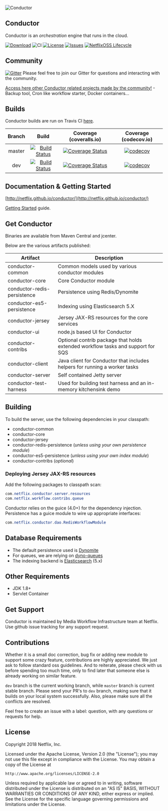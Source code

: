 ![Conductor](docs/docs/img/conductor-vector-x.png)


## Conductor
Conductor is an _orchestration_ engine that runs in the cloud.



[![Download](https://api.bintray.com/packages/netflixoss/maven/conductor/images/download.svg)](https://bintray.com/netflixoss/maven/conductor/_latestVersion)
![CI](https://github.com/Netflix/conductor/workflows/CI/badge.svg?branch=3.0)
[![License](https://img.shields.io/github/license/Netflix/conductor.svg)](http://www.apache.org/licenses/LICENSE-2.0)
[![Issues](https://img.shields.io/github/issues/Netflix/conductor.svg)](https://github.com/Netflix/conductor/issues)
[![NetflixOSS Lifecycle](https://img.shields.io/osslifecycle/Netflix/conductor.svg)]()

## Community
[![Gitter](https://badges.gitter.im/netflix-conductor/community.svg)](https://gitter.im/netflix-conductor/community?utm_source=badge&utm_medium=badge&utm_campaign=pr-badge) Please feel free to join our Gitter for questions and interacting with the community.

[Access here other Conductor related projects made by the community!](/RELATED.md) - Backup tool, Cron like workflow starter, Docker containers...

## Builds
Conductor builds are run on Travis CI [here](https://travis-ci.com/Netflix/conductor).

| Branch |                                                     Build                                                     |                                                                 Coverage (coveralls.io)                                                                |                                                        Coverage (codecov.io)                                                       |
|:------:|:-------------------------------------------------------------------------------------------------------------:|:------------------------------------------------------------------------------------------------------------------------------------------------------:|:----------------------------------------------------------------------------------------------------------------------------------:|
| master | [![Build Status](https://travis-ci.com/Netflix/conductor.svg?branch=master)](https://travis-ci.com/Netflix/conductor) | [![Coverage Status](https://coveralls.io/repos/github/Netflix/conductor/badge.svg?branch=master)](https://coveralls.io/github/Netflix/conductor?branch=master) | [![codecov](https://codecov.io/gh/Netflix/conductor/branch/master/graph/badge.svg)](https://codecov.io/gh/Netflix/conductor/branch/master) |
| dev | [![Build Status](https://travis-ci.com/Netflix/conductor.svg?branch=dev)](https://travis-ci.com/Netflix/conductor) | [![Coverage Status](https://coveralls.io/repos/github/Netflix/conductor/badge.svg?branch=dev)](https://coveralls.io/github/Netflix/conductor?branch=dev) | [![codecov](https://codecov.io/gh/Netflix/conductor/branch/dev/graph/badge.svg)](https://codecov.io/gh/Netflix/conductor/branch/dev) |

## Documentation & Getting Started
[http://netflix.github.io/conductor/](http://netflix.github.io/conductor/)

[Getting Started](https://netflix.github.io/conductor/gettingstarted/basicconcepts/) guide.

## Get Conductor
Binaries are available from Maven Central and jcenter.

Below are the various artifacts published:

|Artifact|Description|
|-----------|---------------|
|conductor-common|Common models used by various conductor modules|
|conductor-core|Core Conductor module|
|conductor-redis-persistence|Persistence using Redis/Dynomite|
|conductor-es5-persistence|Indexing using Elasticsearch 5.X|
|conductor-jersey|Jersey JAX-RS resources for the core services|
|conductor-ui|node.js based UI for Conductor|
|conductor-contribs|Optional contrib package that holds extended workflow tasks and support for SQS|
|conductor-client|Java client for Conductor that includes helpers for running a worker tasks|
|conductor-server|Self contained Jetty server|
|conductor-test-harness|Used for building test harness and an in-memory kitchensink demo|

## Building
To build the server, use the following dependencies in your classpath:

* conductor-common
* conductor-core
* conductor-jersey
* conductor-redis-persistence (_unless using your own persistence module_)
* conductor-es5-persistence (_unless using your own index module_)
* conductor-contribs (_optional_)


### Deploying Jersey JAX-RS resources
Add the following packages to classpath scan:

```java
com.netflix.conductor.server.resources
com.netflix.workflow.contribs.queue
```
Conductor relies on the guice (4.0+) for the dependency injection.
Persistence has a guice module to wire up appropriate interfaces:

```java
com.netflix.conductor.dao.RedisWorkflowModule
```
## Database Requirements

* The default persistence used is [Dynomite](https://github.com/Netflix/dynomite)
* For queues, we are relying on [dyno-queues](https://github.com/Netflix/dyno-queues)
* The indexing backend is [Elasticsearch](https://www.elastic.co/) (5.x)

## Other Requirements
* JDK 1.8+
* Servlet Container

## Get Support
Conductor is maintained by Media Workflow Infrastructure team at Netflix.  Use github issue tracking for any support request. 

## Contributions
Whether it is a small doc correction, bug fix or adding new module to support some crazy feature, contributions are highly appreciated. We just ask to follow standard oss guidelines. And to reiterate, please check with us before spending too much time, only to find later that someone else is already working on similar feature. 

`dev` branch is the current working branch, while `master` branch is current stable branch. Please send your PR's to `dev` branch, making sure that it builds on your local system successfully. Also, please make sure all the conflicts are resolved.

Feel free to create an issue with a label: question, with any questions or requests for help.

## License
Copyright 2018 Netflix, Inc.

Licensed under the Apache License, Version 2.0 (the "License");
you may not use this file except in compliance with the License.
You may obtain a copy of the License at

    http://www.apache.org/licenses/LICENSE-2.0

Unless required by applicable law or agreed to in writing, software
distributed under the License is distributed on an "AS IS" BASIS,
WITHOUT WARRANTIES OR CONDITIONS OF ANY KIND, either express or implied.
See the License for the specific language governing permissions and
limitations under the License.
